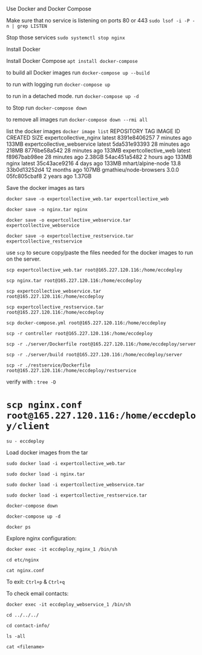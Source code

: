 Use Docker and Docker Compose

Make sure that no service is listening on ports 80 or 443
`sudo lsof -i -P -n | grep LISTEN`

Stop those services
`sudo systemctl stop nginx`

Install Docker

Install Docker Compose
`apt install docker-compose`

to build all Docker images
run `docker-compose up --build`

to run with logging
run `docker-compose up`

to run in a detached mode.
run `docker-compose up -d`

to Stop
run `docker-compose down`

to remove all images
run `docker-compose down --rmi all`

list the docker images `docker image list`
REPOSITORY TAG IMAGE ID CREATED SIZE
expertcollective_nginx latest 8391e8406257 7 minutes ago 133MB
expertcollective_webservice latest 5da531e93393 28 minutes ago 218MB
<none> <none> 8776be58a542 28 minutes ago 133MB
expertcollective_web latest f8967bab98ee 28 minutes ago 2.38GB
<none> <none> 54ac451a5482 2 hours ago 133MB
nginx latest 35c43ace9216 4 days ago 133MB
mhart/alpine-node 13.8 33b0d13252d4 12 months ago 107MB
gmathieu/node-browsers 3.0.0 05fc805cbaf8 2 years ago 1.37GB

Save the docker images as tars

`docker save -o expertcollective_web.tar expertcollective_web`

`docker save -o nginx.tar nginx`

`docker save -o expertcollective_webservice.tar expertcollective_webservice`

`docker save -o expertcollective_restservice.tar expertcollective_restservice`

use `scp` to secure copy/paste the files needed for the docker images to run on the server.

`scp expertcollective_web.tar root@165.227.120.116:/home/eccdeploy`

`scp nginx.tar root@165.227.120.116:/home/eccdeploy`

`scp expertcollective_webservice.tar root@165.227.120.116:/home/eccdeploy`

`scp expertcollective_restservice.tar root@165.227.120.116:/home/eccdeploy`

`scp docker-compose.yml root@165.227.120.116:/home/eccdeploy`

`scp -r controller root@165.227.120.116:/home/eccdeploy`

`scp -r ./server/Dockerfile root@165.227.120.116:/home/eccdeploy/server`

`scp -r ./server/build root@165.227.120.116:/home/eccdeploy/server`

`scp -r ./restservice/Dockerfile root@165.227.120.116:/home/eccdeploy/restservice`

verify with : `tree -D`

# `scp nginx.conf root@165.227.120.116:/home/eccdeploy/client`

`su - eccdeploy`

Load docker images from the tar

`sudo docker load -i expertcollective_web.tar`

`sudo docker load -i nginx.tar`

`sudo docker load -i expertcollective_webservice.tar`

`sudo docker load -i expertcollective_restservice.tar`

`docker-compose down`

`docker-compose up -d`

`docker ps`

Explore nginx configuration:

`docker exec -it eccdeploy_nginx_1 /bin/sh`

`cd etc/nginx`

`cat nginx.conf`

To exit: `Ctrl+p` & `Ctrl+q`

To check email contacts:

`docker exec -it eccdeploy_webservice_1 /bin/sh`

`cd ../../../`

`cd contact-info/`

`ls -all`

`cat <filename>`

